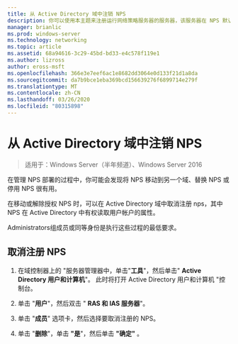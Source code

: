 ```yaml
---
title: 从 Active Directory 域中注销 NPS
description: 你可以使用本主题来注册运行网络策略服务器的服务器，该服务器在 NPS 默认域或另一个域中的 Windows Server 2016 中运行。
manager: brianlic
ms.prod: windows-server
ms.technology: networking
ms.topic: article
ms.assetid: 68a94616-3c29-45bd-bd33-e4c578f119e1
ms.author: lizross
author: eross-msft
ms.openlocfilehash: 366e3e7eef6ac1e8682dd3064e0d133f21d1a8da
ms.sourcegitcommit: da7b9bce1eba369bcd156639276f6899714e279f
ms.translationtype: MT
ms.contentlocale: zh-CN
ms.lasthandoff: 03/26/2020
ms.locfileid: "80315898"
---
```

# <a name="unregister-an-nps-from-an-active-directory-domain"></a>从 Active Directory 域中注销 NPS

>适用于：Windows Server（半年频道）、Windows Server 2016

在管理 NPS 部署的过程中，你可能会发现将 NPS 移动到另一个域、替换 NPS 或停用 NPS 很有用。 

在移动或解除授权 NPS 时，可以在 Active Directory 域中取消注册 nps，其中 NPS 在 Active Directory 中有权读取用户帐户的属性。

Administrators组成员或同等身份是执行这些过程的最低要求。

## <a name="to-unregister-an-nps"></a>取消注册 NPS

1. 在域控制器上的 "服务器管理器中，单击"**工具**"，然后单击" **Active Directory 用户和计算机**"。 此时将打开 Active Directory 用户和计算机 "控制台。

2. 单击 "**用户**"，然后双击 " **RAS 和 IAS 服务器**"。

3. 单击 "**成员**" 选项卡，然后选择要取消注册的 NPS。

4. 单击 "**删除**"，单击 **"是**"，然后单击 **"确定"** 。

